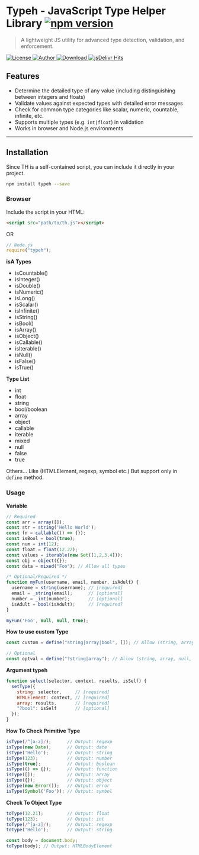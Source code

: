 # Typeh - JavaScript Type Helper Library [![npm version](https://img.shields.io/npm/v/typeh?style=flat-square)](https://www.npmjs.com/package/typeh)


> A lightweight JS utility for advanced type detection, validation, and enforcement.


<a href="https://github.com/jqrony/typeh/blob/main/LICENSE">
  <img src="https://img.shields.io/github/license/jqrony/typeh?style=flat-square&color=blue" alt="License">
</a>
<a href="https://github.com/indianmodassir">
  <img src="https://img.shields.io/badge/Author-Indian%20Modassir-blue?style=flat-square" alt="Author">
</a>
<a href="https://www.npmjs.com/package/typeh">
  <img src="https://img.shields.io/npm/dm/typeh?color=blue&style=flat-square" alt="Download">
</a>
<a href="https://www.jsdelivr.com/package/npm/typeh">
  <img src="https://img.shields.io/jsdelivr/npm/hm/typeh?style=flat-square" alt="jsDelivr Hits">
</a>


## Features

- Determine the detailed type of any value (including distinguishing between integers and floats)
- Validate values against expected types with detailed error messages
- Check for common type categories like scalar, numeric, countable, infinite, etc.
- Supports multiple types (e.g. `int|float`) in validation
- Works in browser and Node.js environments

---

## Installation

Since TH is a self-contained script, you can include it directly in your project.

```bash
npm install typeh --save
```

### Browser

Include the script in your HTML:

```html
<script src="path/to/th.js"></script>
```

OR

```js
// Node.js
require("typeh");
```

**isA Types**

- isCountable()
- isInteger()
- isDouble()
- isNumeric()
- isLong()
- isScalar()
- isInfinite()
- isString()
- isBool()
- isArray()
- isObject()
- isCallable()
- isIterable()
- isNull()
- isFalse()
- isTrue()

**Type List**
- int
- float
- string
- bool/boolean
- array
- object
- callable
- iterable
- mixed
- null
- false
- true

Others... Like (HTMLElement, regexp, symbol etc.) But support only in `define` method.

### Usage

**Variable**

```js
// Required
const arr = array([]);
const str = string('Hello World');
const fn = callable(() => {});
const isBool = bool(true);
const num = int(12);
const float = float(12.22);
const values = iterable(new Set([1,2,3,4]));
const obj = object({});
const data = mixed("Foo"); // Allow all types

/* Optional/Required */
function myFun(username, email, number, isAdult) {
  username = string(username); // [required]
  email = _string(email);      // [optional]
  number = _int(number);       // [optional]
  isAdult = bool(isAdult);     // [required]
}

myFun('Foo', null, null, true);
```

**How to use custom Type**
```js
const custom = define("string|array|bool", []); // Allow (string, array, boolean) only

// Optional
const optval = define("?string|array"); // Allow (string, array, null, undefined)
```

**Argument typeh**

```js
function select(selector, context, results, isSelf) {
  setType({
    string: selector,     // [required]
    HTMLElement: context, // [required]
    array: results,       // [required]
    "?bool": isSelf       // [optional]
  });
}
```

**How To Check Primitive Type**

```js
isType(/^[a-z]/);      // Output: regexp
isType(new Date);      // Output: date
isType('Hello');       // Output: string
isType(123);           // Output: number
isType(true);          // Output: boolean
isType(() => {});      // Output: function
isType([]);            // Output: array
isType({});            // Output: object
isType(new Error());   // Output: error
isType(Symbol('Foo')); // Output: symbol
```

**Check To Object Type**
```js
toType(12.21);         // Output: float
toType(123);           // Output: int
toType(/^[a-z]/);      // Output: regexp
toType('Hello');       // Output: string

const body = document.body;
toType(body); // Output: HTMLBodyElement
```